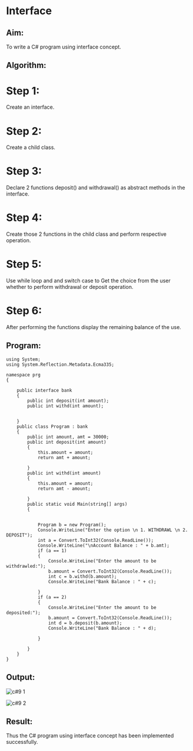 # Interface

## Aim:

To write a C# program using interface concept.

## Algorithm:

# Step 1:
Create an interface.

# Step 2:
Create a child class.

# Step 3:
Declare 2 functions deposit() and withdrawal() as abstract methods in the interface.

# Step 4:
Create those 2 functions in the child class and perform respective operation.

# Step 5:
Use while loop and and switch case to Get the choice from the user whether to perform withdrawal or deposit operation.

# Step 6:
After performing the functions display the remaining balance of the use.

## Program:
```
using System;
using System.Reflection.Metadata.Ecma335;

namespace prg
{

    public interface bank
    {
        public int deposit(int amount);
        public int withd(int amount);


    }
    public class Program : bank
    {
        public int amount, amt = 30000;
        public int deposit(int amount)
        {
            this.amount = amount;
            return amt + amount;

        }
        public int withd(int amount)
        {
            this.amount = amount;
            return amt - amount;

        }
        public static void Main(string[] args)
        {


            Program b = new Program();
            Console.WriteLine("Enter the option \n 1. WITHDRAWL \n 2. DEPOSIT");
            int a = Convert.ToInt32(Console.ReadLine());
            Console.WriteLine("\nAccount Balance : " + b.amt);
            if (a == 1)
            {
                Console.WriteLine("Enter the amount to be withdrawled:");
                b.amount = Convert.ToInt32(Console.ReadLine());
                int c = b.withd(b.amount);
                Console.WriteLine("Bank Balance : " + c);

            }
            if (a == 2)
            {
                Console.WriteLine("Enter the amount to be deposited:");
                b.amount = Convert.ToInt32(Console.ReadLine());
                int d = b.deposit(b.amount);
                Console.WriteLine("Bank Balance : " + d);

            }

        }
    }
}
```

## Output:

![c#9 1](https://github.com/Gayathriraj18/Interface/assets/94154854/5d67ba37-033f-4beb-8aba-19a34678a989)

![c#9 2](https://github.com/Gayathriraj18/Interface/assets/94154854/72e6b1a2-9c70-424e-9949-922691a8fa3e)

## Result:

Thus the C# program using interface concept has been implemented successfully.

